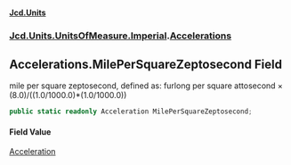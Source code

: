 #### [Jcd.Units](index.md 'index')
### [Jcd.Units.UnitsOfMeasure.Imperial](Jcd.Units.UnitsOfMeasure.Imperial.md 'Jcd.Units.UnitsOfMeasure.Imperial').[Accelerations](Accelerations.md 'Jcd.Units.UnitsOfMeasure.Imperial.Accelerations')

## Accelerations.MilePerSquareZeptosecond Field

mile per square zeptosecond, defined as: furlong per square attosecond × (8.0)/((1.0/1000.0)*(1.0/1000.0))

```csharp
public static readonly Acceleration MilePerSquareZeptosecond;
```

#### Field Value
[Acceleration](Acceleration.md 'Jcd.Units.UnitTypes.Acceleration')